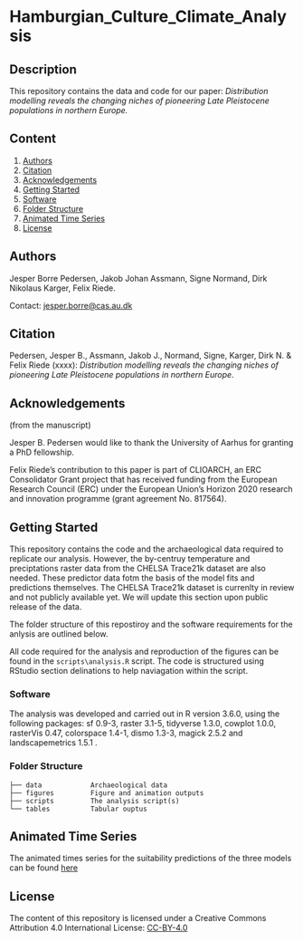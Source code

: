 # Hamburgian_Culture_Climate_Analysis

## Description

This repository contains the data and code for our paper: _Distribution modelling reveals the changing niches of pioneering Late Pleistocene populations in northern Europe._

## Content
1. [Authors](#Authors)
2. [Citation](#Citation)
3. [Acknowledgements](#Acknowledgements)
4. [Getting Started](#Getting-Started)
5. [Software](#Software)
6. [Folder Structure](#folder-structure)
7. [Animated Time Series](#animated-time-series)
8. [License](#License)

## Authors
Jesper Borre Pedersen, Jakob Johan Assmann, Signe Normand, Dirk Nikolaus Karger, Felix Riede.

Contact: jesper.borre@cas.au.dk

## Citation

Pedersen, Jesper B., Assmann, Jakob J., Normand, Signe, Karger, Dirk N. & Felix Riede (xxxx): _Distribution modelling reveals the changing niches of pioneering Late Pleistocene populations in northern Europe_.

## Acknowledgements
(from the manuscript)

Jesper B. Pedersen would like to thank the University of Aarhus for granting a PhD fellowship.

Felix Riede’s contribution to this paper is part of CLIOARCH, an ERC Consolidator Grant project that has received funding from the European Research Council (ERC) under the European Union’s Horizon 2020 research and innovation programme (grant agreement No. 817564).

## Getting Started
This repository contains the code and the archaeological data required to replicate our analysis. However, the by-centruy temperature and preciptations raster data from the CHELSA Trace21k dataset are also needed. These predictor data fotm the basis of the model fits and predictions themselves. The CHELSA Trace21k dataset is currenlty in review and not publicly available yet. We will update this section upon public release of the data.  

The folder structure of this repostiroy and the software requirements for the anlysis are outlined below. 

All code required for the analysis and reproduction of the figures can be found in the `scripts\analysis.R` script. The code is structured using RStudio section delinations to help naviagation within the script. 

### Software
The analysis was developed and carried out in R version 3.6.0, using the following packages: sf 0.9-3, raster 3.1-5, tidyverse 1.3.0, cowplot 1.0.0, rasterVis 0.47, colorspace 1.4-1, dismo 1.3-3, magick 2.5.2 and landscapemetrics 1.5.1 .

### Folder Structure

```
├── data            Archaeological data       
├── figures         Figure and animation outputs
├── scripts         The analysis script(s)
└── tables          Tabular ouptus
```

## Animated Time Series
The animated times series for the suitability predictions of the three models can be found [here](/figure/animations.md)

## License
The content of this repository is licensed under a Creative Commons Attribution 4.0 International License: [CC-BY-4.0](http://creativecommons.org/licenses/by/4.0/)
